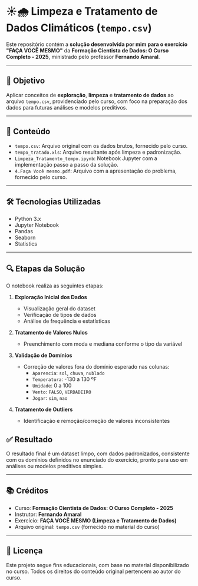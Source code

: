 # ☀️🌧️ Limpeza e Tratamento de Dados Climáticos (`tempo.csv`)

Este repositório contém a **solução desenvolvida por mim para o exercício "FAÇA VOCÊ MESMO"** da **Formação Cientista de Dados: O Curso Completo - 2025**, ministrado pelo professor **Fernando Amaral**.

---

## 🧠 Objetivo

Aplicar conceitos de **exploração**, **limpeza** e **tratamento de dados** ao arquivo `tempo.csv`, providenciado pelo curso, com foco na preparação dos dados para futuras análises e modelos preditivos.

---

## 📁 Conteúdo

- `tempo.csv`: Arquivo original com os dados brutos, fornecido pelo curso.
- `tempo_tratado.xls`: Arquivo resultante após limpeza e padronização.
- `Limpeza_Tratamento_tempo.ipynb`: Notebook Jupyter com a implementação passo a passo da solução.
- `4.Faça Você mesmo.pdf`: Arquivo com a apresentação do problema, fornecido pelo curso.

---

## 🛠️ Tecnologias Utilizadas

- Python 3.x
- Jupyter Notebook
- Pandas
- Seaborn
- Statistics

---

## 🔍 Etapas da Solução

O notebook realiza as seguintes etapas:

1. **Exploração Inicial dos Dados**
   - Visualização geral do dataset
   - Verificação de tipos de dados
   - Análise de frequência e estatísticas

2. **Tratamento de Valores Nulos**
   - Preenchimento com moda e mediana conforme o tipo da variável

3. **Validação de Domínios**
   - Correção de valores fora do domínio esperado nas colunas:
     - `Aparencia`: `sol`, `chuva`, `nublado`
     - `Temperatura`: -130 a 130 ºF
     - `Umidade`: 0 a 100
     - `Vento`: `FALSO`, `VERDADEIRO`
     - `Jogar`: `sim`, `nao`

4. **Tratamento de Outliers**
   - Identificação e remoção/correção de valores inconsistentes

## ✅ Resultado

O resultado final é um dataset limpo, com dados padronizados, consistente com os domínios definidos no enunciado do exercício, pronto para uso em análises ou modelos preditivos simples.

---

## 📚 Créditos

- Curso: **Formação Cientista de Dados: O Curso Completo - 2025**
- Instrutor: **Fernando Amaral**
- Exercício: **FAÇA VOCÊ MESMO (Limpeza e Tratamento de Dados)**
- Arquivo original: `tempo.csv` (fornecido no material do curso)

---

## 📄 Licença

Este projeto segue fins educacionais, com base no material disponibilizado no curso. Todos os direitos do conteúdo original pertencem ao autor do curso.

